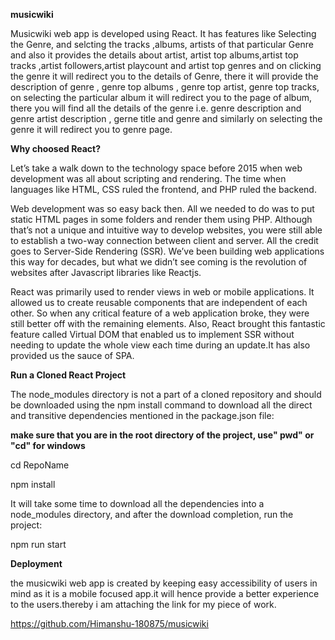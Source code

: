 **musicwiki**

Musicwiki web app is developed using React. It has features like Selecting the Genre, and selcting the tracks ,albums, artists of that particular Genre and also it provides the details about artist, artist top albums,artist top tracks ,artist followers,artist playcount and  artist top genres and on clicking the genre it will redirect you to the details of Genre, there it will provide the description of genre , genre top albums , genre top artist, genre top tracks, on selecting the particular album it will redirect you to the page of album, there you will find all the details of the genre i.e. genre description and genre artist description , gerne title and genre and similarly on selecting the genre it will redirect you to genre page.   

**Why choosed React?**


Let’s take a walk down to the technology space before 2015 when web development was all about scripting and rendering. The time when languages like HTML, CSS ruled the frontend, and PHP ruled the backend.

Web development was so easy back then. All we needed to do was to put static HTML pages in some folders and render them using PHP. Although that’s not a unique and intuitive way to develop websites, you were still able to establish a two-way connection between client and server. All the credit goes to Server-Side Rendering (SSR). We’ve been building web applications this way for decades, but what we didn’t see coming is the revolution of websites after Javascript libraries like Reactjs.

React was primarily used to render views in web or mobile applications. It allowed us to create reusable components that are independent of each other. So when any critical feature of a web application broke, they were still better off with the remaining elements. Also, React brought this fantastic feature called Virtual DOM that enabled us to implement SSR without needing to update the whole view each time during an update.It has also provided us the sauce of SPA.

**Run a Cloned React Project**


The node_modules directory is not a part of a cloned repository and should be downloaded using the npm install command to download all the direct and transitive dependencies mentioned in the package.json file:

**make sure that you are in the root directory of the project, use" pwd" or "cd" for windows**


cd RepoName


npm install

It will take some time to download all the dependencies into a node_modules directory, and after the download completion, run the project:

npm run start

**Deployment**


the musicwiki web app is created by keeping easy accessibility of users in mind as it is a mobile focused app.it will hence provide a better experience to the users.thereby i am attaching the link for my piece of work.

https://github.com/Himanshu-180875/musicwiki



